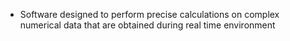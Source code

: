 - Software designed to perform precise calculations on complex numerical data that are obtained during real time environment 
